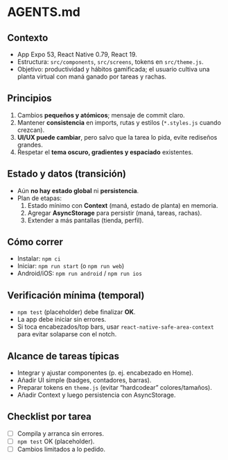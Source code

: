 # AGENTS.md

## Contexto

- App Expo 53, React Native 0.79, React 19.
- Estructura: `src/components`, `src/screens`, tokens en `src/theme.js`.
- Objetivo: productividad y hábitos gamificada; el usuario cultiva una planta virtual con maná ganado por tareas y rachas.

## Principios

1. Cambios **pequeños y atómicos**; mensaje de commit claro.
2. Mantener **consistencia** en imports, rutas y estilos (`*.styles.js` cuando crezcan).
3. **UI/UX puede cambiar**, pero salvo que la tarea lo pida, evite rediseños grandes.
4. Respetar el **tema oscuro, gradientes y espaciado** existentes.

## Estado y datos (transición)

- Aún **no hay estado global** ni **persistencia**.
- Plan de etapas:
  1. Estado mínimo con **Context** (maná, estado de planta) en memoria.
  2. Agregar **AsyncStorage** para persistir (maná, tareas, rachas).
  3. Extender a más pantallas (tienda, perfil).

## Cómo correr

- Instalar: `npm ci`
- Iniciar: `npm run start` (o `npm run web`)
- Android/iOS: `npm run android` / `npm run ios`

## Verificación mínima (temporal)

- `npm test` (placeholder) debe finalizar **OK**.
- La app debe iniciar sin errores.
- Si toca encabezados/top bars, usar `react-native-safe-area-context` para evitar solaparse con el notch.

## Alcance de tareas típicas

- Integrar y ajustar componentes (p. ej. encabezado en Home).
- Añadir UI simple (badges, contadores, barras).
- Preparar tokens en `theme.js` (evitar “hardcodear” colores/tamaños).
- Añadir Context y luego persistencia con AsyncStorage.

## Checklist por tarea

- [ ] Compila y arranca sin errores.
- [ ] `npm test` OK (placeholder).
- [ ] Cambios limitados a lo pedido.
